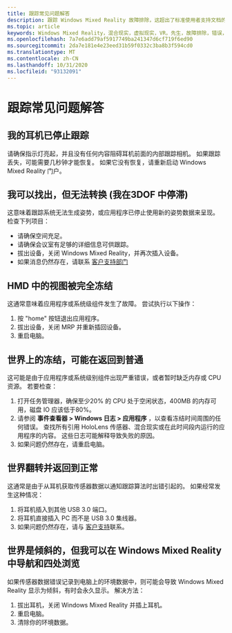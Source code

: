 ```yaml
---
title: 跟踪常见问题解答
description: 跟踪 Windows Mixed Reality 故障排除，这超出了标准使用者支持文档的范围。
ms.topic: article
keywords: Windows Mixed Reality，混合现实，虚拟现实，VR，先生，故障排除，错误，帮助，支持，跟踪
ms.openlocfilehash: 7a7e6add79af5917749ba241347d6cf719f6ed90
ms.sourcegitcommit: 2da7e181e4e23eed31b59f0332c3ba8b3f594cd0
ms.translationtype: MT
ms.contentlocale: zh-CN
ms.lasthandoff: 10/31/2020
ms.locfileid: "93132091"
---
```

# <a name="tracking-faqs"></a>跟踪常见问题解答

## <a name="my-headset-has-stopped-tracking"></a>我的耳机已停止跟踪

请确保指示灯亮起，并且没有任何内容阻碍耳机前面的内部跟踪相机。 如果跟踪丢失，可能需要几秒钟才能恢复。 如果它没有恢复，请重新启动 Windows Mixed Reality 门户。

## <a name="i-can-look-around-but-i-cant-translate-im-stuck-in-3dof"></a>我可以找出，但无法转换 (我在3DOF 中停滞) 

这意味着跟踪系统无法生成姿势，或应用程序已停止使用新的姿势数据来呈现。 检查下列项目：

* 请确保空间充足。
* 请确保会议室有足够的详细信息可供跟踪。
* 拔出设备，关闭 Windows Mixed Reality，并再次插入设备。
* 如果消息仍然存在，请联系 [客户支持部门](https://support.microsoft.com/)

## <a name="the-view-in-the-hmd-is-completely-frozen"></a>HMD 中的视图被完全冻结

这通常意味着应用程序或系统级组件发生了故障。 尝试执行以下操作：

1. 按 "home" 按钮退出应用程序。
2. 拔出设备，关闭 MRP 并重新插回设备。
3. 重启电脑。

## <a name="the-world-briefly-froze-and-perhaps-tilted-or-flipped-upside-down-before-returning-to-normal"></a>世界上的冻结，可能在返回到普通

这可能是由于应用程序或系统级别组件出现严重错误，或者暂时缺乏内存或 CPU 资源。 若要检查：

1. 打开任务管理器，确保至少20% 的 CPU 处于空闲状态，400MB 的内存可用，磁盘 IO 应该低于80%。
2. 请参阅 **事件查看器 > Windows 日志 > 应用程序** ，以查看冻结时间周围的任何错误。 查找所有引用 HoloLens 传感器、混合现实或在此时间段内运行的应用程序的内容。 这些日志可能解释导致失败的原因。
3. 如果问题仍然存在，请重启电脑。

## <a name="the-world-flipped-upside-down-momentarily-and-returned-to-normal"></a>世界翻转并返回到正常

这通常是由于从耳机获取传感器数据以通知跟踪算法时出错引起的。 如果经常发生这种情况：

1. 将耳机插入到其他 USB 3.0 端口。
2. 将耳机直接插入 PC 而不是 USB 3.0 集线器。
3. 如果问题仍然存在，请与 [客户支持](https://support.microsoft.com/)联系。

## <a name="the-world-is-tilted-but-i-can-navigate-and-walk-around-in-windows-mixed-reality"></a>世界是倾斜的，但我可以在 Windows Mixed Reality 中导航和四处浏览

如果传感器数据错误记录到电脑上的环境数据中，则可能会导致 Windows Mixed Reality 显示为倾斜，有时会永久显示。 解决方法：

1. 拔出耳机，关闭 Windows Mixed Reality 并插上耳机。
2. 重启电脑。
3. 清除你的环境数据。